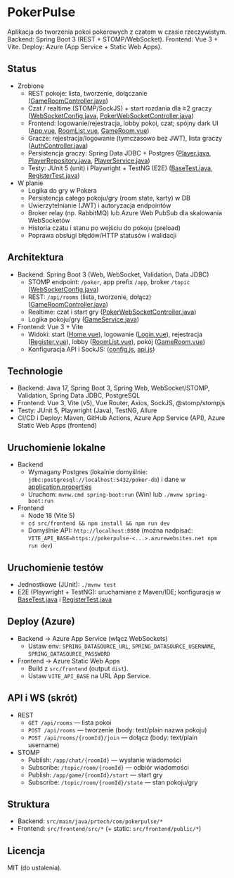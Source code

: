 # PokerPulse

Aplikacja do tworzenia pokoi pokerowych z czatem w czasie rzeczywistym. Backend: Spring Boot 3 (REST + STOMP/WebSocket). Frontend: Vue 3 + Vite. Deploy: Azure (App Service + Static Web Apps).

## Status
- Zrobione
  - REST pokoje: lista, tworzenie, dołączanie ([GameRoomController.java](file:///c:/Users/Rzymek/IdeaProjects/PokerPulse/src/main/java/prtech/com/pokerpulse/controller/GameRoomController.java))
  - Czat / realtime (STOMP/SockJS) + start rozdania dla ≥2 graczy ([WebSocketConfig.java](file:///c:/Users/Rzymek/IdeaProjects/PokerPulse/src/main/java/prtech/com/pokerpulse/config/WebSocketConfig.java), [PokerWebSocketController.java](file:///c:/Users/Rzymek/IdeaProjects/PokerPulse/src/main/java/prtech/com/pokerpulse/controller/PokerWebSocketController.java))
  - Frontend: logowanie/rejestracja, lobby pokoi, czat; spójny dark UI ([App.vue](file:///c:/Users/Rzymek/IdeaProjects/PokerPulse/src/frontend/src/App.vue), [RoomList.vue](file:///c:/Users/Rzymek/IdeaProjects/PokerPulse/src/frontend/src/components/RoomList.vue), [GameRoom.vue](file:///c:/Users/Rzymek/IdeaProjects/PokerPulse/src/frontend/src/components/GameRoom.vue))
  - Gracze: rejestracja/logowanie (tymczasowo bez JWT), lista graczy ([AuthController.java](file:///c:/Users/Rzymek/IdeaProjects/PokerPulse/src/main/java/prtech/com/pokerpulse/controller/AuthController.java))
  - Persistencja graczy: Spring Data JDBC + Postgres ([Player.java](file:///c:/Users/Rzymek/IdeaProjects/PokerPulse/src/main/java/prtech/com/pokerpulse/model/player/Player.java), [PlayerRepository.java](file:///c:/Users/Rzymek/IdeaProjects/PokerPulse/src/main/java/prtech/com/pokerpulse/repository/PlayerRepository.java), [PlayerService.java](file:///c:/Users/Rzymek/IdeaProjects/PokerPulse/src/main/java/prtech/com/pokerpulse/service/PlayerService.java))
  - Testy: JUnit 5 (unit) i Playwright + TestNG (E2E) ([BaseTest.java](file:///c:/Users/Rzymek/IdeaProjects/PokerPulse/src/test/java/prtech/com/pokerpulse/endToEnd/base/BaseTest.java), [RegisterTest.java](file:///c:/Users/Rzymek/IdeaProjects/PokerPulse/src/test/java/prtech/com/pokerpulse/endToEnd/tests/RegisterTest.java))
- W planie
  - Logika do gry w Pokera
  - Persistencja całego pokoju/gry (room state, karty) w DB
  - Uwierzytelnianie (JWT) i autoryzacja endpointów
  - Broker relay (np. RabbitMQ) lub Azure Web PubSub dla skalowania WebSocketów
  - Historia czatu i stanu po wejściu do pokoju (preload)
  - Poprawa obsługi błędów/HTTP statusów i walidacji

## Architektura
- Backend: Spring Boot 3 (Web, WebSocket, Validation, Data JDBC)
  - STOMP endpoint: `/poker`, app prefix `/app`, broker `/topic` ([WebSocketConfig.java](file:///c:/Users/Rzymek/IdeaProjects/PokerPulse/src/main/java/prtech/com/pokerpulse/config/WebSocketConfig.java))
  - REST: `/api/rooms` (lista, tworzenie, dołącz) ([GameRoomController.java](file:///c:/Users/Rzymek/IdeaProjects/PokerPulse/src/main/java/prtech/com/pokerpulse/controller/GameRoomController.java))
  - Realtime: czat i start gry ([PokerWebSocketController.java](file:///c:/Users/Rzymek/IdeaProjects/PokerPulse/src/main/java/prtech/com/pokerpulse/controller/PokerWebSocketController.java))
  - Logika pokoju/gry ([GameService.java](file:///c:/Users/Rzymek/IdeaProjects/PokerPulse/src/main/java/prtech/com/pokerpulse/service/GameService.java))
- Frontend: Vue 3 + Vite
  - Widoki: start ([Home.vue](file:///c:/Users/Rzymek/IdeaProjects/PokerPulse/src/frontend/src/components/Home.vue)), logowanie ([Login.vue](file:///c:/Users/Rzymek/IdeaProjects/PokerPulse/src/frontend/src/components/Login.vue)), rejestracja ([Register.vue](file:///c:/Users/Rzymek/IdeaProjects/PokerPulse/src/frontend/src/components/Register.vue)), lobby ([RoomList.vue](file:///c:/Users/Rzymek/IdeaProjects/PokerPulse/src/frontend/src/components/RoomList.vue)), pokój ([GameRoom.vue](file:///c:/Users/Rzymek/IdeaProjects/PokerPulse/src/frontend/src/components/GameRoom.vue))
  - Konfiguracja API i SockJS: ([config.js](file:///c:/Users/Rzymek/IdeaProjects/PokerPulse/src/frontend/src/config.js), [api.js](file:///c:/Users/Rzymek/IdeaProjects/PokerPulse/src/frontend/src/api.js))

## Technologie
- Backend: Java 17, Spring Boot 3, Spring Web, WebSocket/STOMP, Validation, Spring Data JDBC, PostgreSQL
- Frontend: Vue 3, Vite (v5), Vue Router, Axios, SockJS, @stomp/stompjs
- Testy: JUnit 5, Playwright (Java), TestNG, Allure
- CI/CD i Deploy: Maven, GitHub Actions, Azure App Service (API), Azure Static Web Apps (frontend)

## Uruchomienie lokalne
- Backend
  - Wymagany Postgres (lokalnie domyślnie: `jdbc:postgresql://localhost:5432/poker-db`) i dane w [application.properties](file:///c:/Users/Rzymek/IdeaProjects/PokerPulse/src/main/resources/application.properties)
  - Uruchom: `mvnw.cmd spring-boot:run` (Win) lub `./mvnw spring-boot:run`
- Frontend
  - Node 18 (Vite 5)
  - `cd src/frontend && npm install && npm run dev`
  - Domyślnie API: `http://localhost:8080` (można nadpisać: `VITE_API_BASE=https://pokerpulse-<...>.azurewebsites.net npm run dev`)

## Uruchomienie testów
- Jednostkowe (JUnit): `./mvnw test`
- E2E (Playwright + TestNG): uruchamiane z Maven/IDE; konfiguracja w [BaseTest.java](file:///c:/Users/Rzymek/IdeaProjects/PokerPulse/src/test/java/prtech/com/pokerpulse/endToEnd/base/BaseTest.java) i [RegisterTest.java](file:///c:/Users/Rzymek/IdeaProjects/PokerPulse/src/test/java/prtech/com/pokerpulse/endToEnd/tests/RegisterTest.java)

## Deploy (Azure)
- Backend → Azure App Service (włącz WebSockets) 
  - Ustaw env: `SPRING_DATASOURCE_URL`, `SPRING_DATASOURCE_USERNAME`, `SPRING_DATASOURCE_PASSWORD`
- Frontend → Azure Static Web Apps
  - Build z `src/frontend` (output `dist`).
  - Ustaw `VITE_API_BASE` na URL App Service.

## API i WS (skrót)
- REST
  - `GET /api/rooms` — lista pokoi
  - `POST /api/rooms` — tworzenie (body: text/plain nazwa pokoju)
  - `POST /api/rooms/{roomId}/join` — dołącz (body: text/plain username)
- STOMP
  - Publish: `/app/chat/{roomId}` — wysłanie wiadomości
  - Subscribe: `/topic/room/{roomId}` — odbiór wiadomości
  - Publish: `/app/game/{roomId}/start` — start gry
  - Subscribe: `/topic/room/{roomId}/state` — stan pokoju/gry

## Struktura
- Backend: `src/main/java/prtech/com/pokerpulse/*`
- Frontend: `src/frontend/src/*` (+ static: `src/frontend/public/*`)

## Licencja
MIT (do ustalenia).
